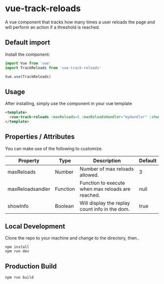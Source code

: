 # vue-track-reloads
A vue component that tracks how many times a user reloads the page and will perform an action if a threshold is reached.

## Default import
Install the component:

```javascript
import Vue from 'vue'
import TrackReloads from 'vue-track-reloads'

Vue.use(TrackReloads)
```

## Usage
After installing, simply use the component in your vue template

```html
<template>
  <vue-track-reloads :maxReloads=5 :maxReloadsHandler="myHandler" :showInfo=false />
</template>
```

## Properties / Attributes
You can make use of the following to customize.

| Property | Type   | Description                         | Default |
|----------|--------|-------------------------------------|----------|
| maxReloads | Number | Number of max reloads allowed. | 3 |
| maxReloadsandler | Function | Function to execute when max reloads are reached. | null |
| showInfo | Boolean | Will display the replay count info in the dom. | true |


## Local Development
Clone the repo to your machine and change to the directory, then..
```
npm install
npm run dev
```

## Production Build
```
npm run build
```